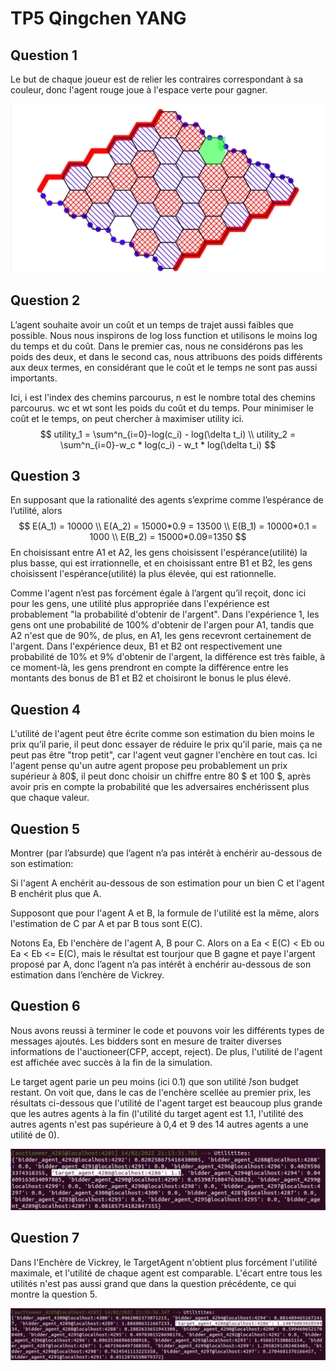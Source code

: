 # TP5 Qingchen YANG 
## Question 1

Le but de chaque joueur est de relier les contraires correspondant à sa couleur, donc l'agent rouge joue à l'espace verte pour gagner.

![avatar](3.png)

## Question 2

L’agent souhaite avoir un coût et un temps de trajet aussi faibles que possible. Nous nous inspirons de log loss function et utilisons le moins log du temps et du coût. Dans le premier cas, nous ne considérons pas les poids des deux, et dans le second cas, nous attribuons des poids différents aux deux termes, en considérant que le coût et le temps ne sont pas aussi importants.

Ici, i est l'index des chemins parcourus, n est le nombre total des chemins parcourus. wc et wt sont les poids du coût et du temps. Pour minimiser le coût et le temps, on peut chercher à maximiser utility ici.
$$
utility_1 = \sum^n_{i=0}-log(c_i) - log(\delta t_i)
\\
utility_2 = \sum^n_{i=0}-w_c * log(c_i) - w_t * log(\delta t_i)
$$

## Question 3

En supposant que la rationalité des agents s’exprime comme l’espérance de l’utilité, alors 
$$
E(A_1) = 10000
\\
E(A_2) = 15000*0.9 = 13500
\\
E(B_1) = 10000*0.1 = 1000
\\
E(B_2) = 15000*0.09=1350
$$
En choisissant entre A1 et A2, les gens choisissent l'espérance(utilité) la plus basse, qui est irrationnelle, et en choisissant entre B1 et B2, les gens choisissent l'espérance(utilité) la plus élevée, qui est rationnelle.

Comme l'agent n’est pas forcément égale à l’argent qu’il reçoit, donc ici pour les gens, une utilité plus appropriée dans l'expérience est probablement "la probabilité d'obtenir de l'argent". Dans l'expérience 1, les gens ont une probabilité de 100% d'obtenir de l'argen pour A1, tandis que A2 n'est que de 90%, de plus, en A1, les gens recevront certainement de l'argent. Dans l'expérience deux, B1 et B2 ont respectivement une probabilité de 10% et 9% d'obtenir de l'argent, la différence est très faible, à ce moment-là, les gens prendront en compte la différence entre les montants des bonus de B1 et B2 et choisiront le bonus le plus élevé.

## Question 4

L'utilité de l'agent peut être écrite comme son estimation du bien moins le prix qu’il parie, il peut donc essayer de réduire le prix qu’il parie, mais ça ne peut pas être "trop petit", car l'agent veut gagner l'enchère en tout cas. Ici l'agent pense qu'un autre agent propose peu probablement un prix supérieur à 80$, il peut donc choisir un chiffre entre 80 $ et 100 $, après avoir pris en compte la probabilité que les adversaires enchérissent plus que chaque valeur.

## Question 5

Montrer (par l’absurde) que l’agent n’a pas intérêt à enchérir au-dessous de son estimation:

Si l'agent A enchérit au-dessous de son estimation pour un bien C et l'agent B enchérit plus que A.

 Supposont que pour l'agent A et B, la formule de l'utilité est la même, alors l'estimation de C par A et par B tous sont E(C).

Notons Ea, Eb l'enchère de l'agent A, B pour C. Alors on a Ea < E(C) < Eb ou Ea < Eb <= E(C), mais le résultat est tourjour que B gagne et paye l'argent proposé par A, donc l’agent n’a pas intérêt à enchérir au-dessous de son estimation dans l’enchère de Vickrey.

## Question 6

Nous avons reussi à terminer le code et pouvons voir les différents types de messages ajoutés. Les bidders sont en mesure de traiter diverses informations de l'auctioneer(CFP, accept, reject). De plus, l'utilité de l'agent est affichée avec succès à la fin de la simulation.

Le target agent parie un peu moins (ici 0.1) que son utilité ́/son budget restant. On voit que, dans le cas de l'enchère scellée au premier prix, les résultats ci-dessous que l'utilité de l'agent target est beaucoup plus grande que les autres agents à la fin (l'utilité du target agent est 1.1, l'utilité des autres agents n'est pas supérieure à 0,4 et 9 des 14 autres agents a une utilité de 0).

![avatar](1.png)



## Question 7

Dans l'Enchère de Vickrey, le TargetAgent n'obtient plus forcément l'utilité maximale, et l'utilité de chaque agent est comparable. L'écart entre tous les utilités n'est pas aussi grand que dans la question précédente, ce qui montre la question 5.

![avatar](2.png)

